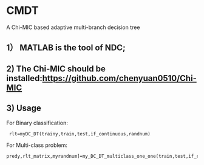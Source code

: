 # CMDT
A Chi-MIC based adaptive multi-branch decision tree

## 1） MATLAB is the tool of NDC;
## 2)  The Chi-MIC should be installed:https://github.com/chenyuan0510/Chi-MIC
## 3)  Usage
 For Binary classification:
 
     rlt=myDC_DT(trainy,train,test,if_continuous,randnum)
 For Multi-class problem:
 
    predy,rlt_matrix,myrandnum]=my_DC_DT_multiclass_one_one(train,test,if_continuous,randnum)
